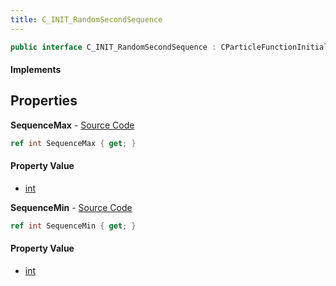 ```yaml
---
title: C_INIT_RandomSecondSequence
---
```


```csharp
public interface C_INIT_RandomSecondSequence : CParticleFunctionInitializer, CParticleFunction, ISchemaClass<CParticleFunction>, ISchemaClass<CParticleFunctionInitializer>, ISchemaClass<C_INIT_RandomSecondSequence>, ISchemaField, ISchemaClass, INativeHandle
```

#### Implements

## Properties

**SequenceMax** - [Source Code](https://github.com/swiftly-solution/swiftlys2/blob/master/managed/src/SwiftlyS2.Generated/Schemas/Interfaces/C_INIT_RandomSecondSequence.cs#L18)

```csharp
ref int SequenceMax { get; }
```

#### Property Value

- [int](https://learn.microsoft.com/dotnet/api/system.int32)

**SequenceMin** - [Source Code](https://github.com/swiftly-solution/swiftlys2/blob/master/managed/src/SwiftlyS2.Generated/Schemas/Interfaces/C_INIT_RandomSecondSequence.cs#L16)

```csharp
ref int SequenceMin { get; }
```

#### Property Value

- [int](https://learn.microsoft.com/dotnet/api/system.int32)


